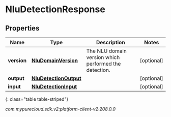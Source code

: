 # NluDetectionResponse


## Properties

| Name | Type | Description | Notes |
| ------------ | ------------- | ------------- | ------------- |
| **version** | [**NluDomainVersion**](NluDomainVersion) | The NLU domain version which performed the detection. |  [optional] |
| **output** | [**NluDetectionOutput**](NluDetectionOutput) |  |  [optional] |
| **input** | [**NluDetectionInput**](NluDetectionInput) |  |  [optional] |
{: class="table table-striped"}




_com.mypurecloud.sdk.v2:platform-client-v2:208.0.0_
